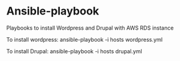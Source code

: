 # Ansible-playbook
Playbooks to install Wordpress and Drupal with AWS RDS instance

To install wordpress:
ansible-playbook -i hosts wordpress.yml

To install Drupal:
ansible-playbook -i hosts drupal.yml
